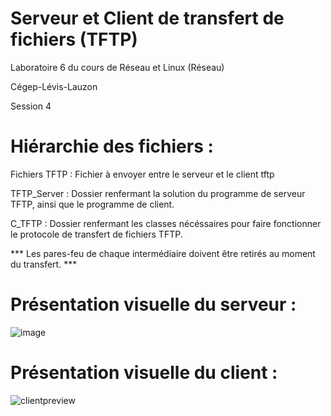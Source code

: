 # Serveur et Client de transfert de fichiers (TFTP)

Laboratoire 6 du cours de Réseau et Linux (Réseau)

Cégep-Lévis-Lauzon

Session 4

# Hiérarchie des fichiers :

Fichiers TFTP : Fichier à envoyer entre le serveur et le client tftp

TFTP_Server : Dossier renfermant la solution du programme de serveur TFTP, ainsi que le programme de client.

C_TFTP : Dossier renfermant les classes nécéssaires pour faire fonctionner le protocole de transfert de fichiers TFTP.

*** Les pares-feu de chaque intermédiaire doivent être retirés au moment du transfert. ***

# Présentation visuelle du serveur :
![image](https://user-images.githubusercontent.com/33030290/37306931-abdac27e-260f-11e8-8c61-8fc6a21cef5c.png)

# Présentation visuelle du client :
![clientpreview](https://user-images.githubusercontent.com/33030290/37573525-2c57631a-2aef-11e8-8099-2afb1d8e770e.PNG)
